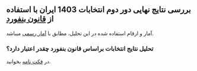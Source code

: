 ## بررسی نتایج نهایی دور دوم انتخابات 1403 ایران با استفاده از [قانون بنفورد](https://en.wikipedia.org/wiki/Benford%27s_law)
آمار و ارقام استفاده شده در این تحلیل، مطابق با [آمار رسمی](https://www.mashreghnews.ir/news/1621346/%D8%A2%D8%B1%D8%A7%DB%8C-%D9%86%D9%87%D8%A7%DB%8C%DB%8C-%D8%AC%D9%84%DB%8C%D9%84%DB%8C-%D9%88-%D9%BE%D8%B2%D8%B4%DA%A9%DB%8C%D8%A7%D9%86-%D8%A8%D9%87-%D8%AA%D9%81%DA%A9%DB%8C%DA%A9-%D8%A7%D8%B3%D8%AA%D8%A7%D9%86-%D9%87%D8%A7-%D8%AC%D8%AF%D9%88%D9%84) میباشد.

### تحلیل نتایج انتخابات براساس قانون بنفورد چقدر اعتبار دارد؟
در [فکت نامه](https://factnameh.com/fa/fact-checks/2024-07-10-iran-election-fraud-benford) بخوانید.
